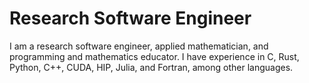 # Research Software Engineer

I am a research software engineer, applied mathematician, and programming and mathematics educator.
I have experience in C, Rust, Python, C++, CUDA, HIP, Julia, and Fortran, among other languages.
